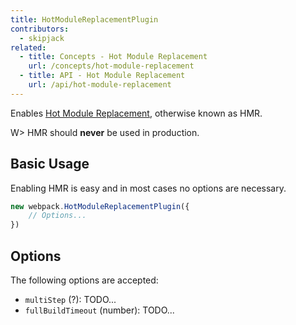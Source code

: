 ```yaml
---
title: HotModuleReplacementPlugin
contributors:
  - skipjack
related:
  - title: Concepts - Hot Module Replacement
    url: /concepts/hot-module-replacement
  - title: API - Hot Module Replacement
    url: /api/hot-module-replacement
---
```


Enables [Hot Module Replacement](/concepts/hot-module-replacement), otherwise known as HMR.

W> HMR should __never__ be used in production.


## Basic Usage

Enabling HMR is easy and in most cases no options are necessary.

``` javascript
new webpack.HotModuleReplacementPlugin({
    // Options...
})
```


## Options

The following options are accepted:

- `multiStep` (?): TODO...
- `fullBuildTimeout` (number): TODO...
